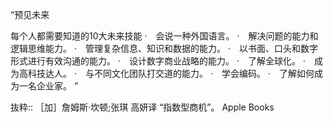 “预见未来

每个人都需要知道的10大未来技能
·　会说一种外国语言。
·　解决问题的能力和逻辑思维能力。
·　管理复杂信息、知识和数据的能力。
·　以书面、口头和数字形式进行有效沟通的能力。
·　设计数字商业战略的能力。
·　了解全球化。
·　成为高科技达人。
·　与不同文化团队打交道的能力。
·　学会编码。
·　了解如何成为一名企业家。
”

抜粋:: ［加］詹姆斯·坎顿;张琪 高妍译  “指数型商机”。 Apple Books  
